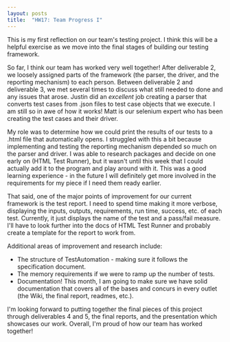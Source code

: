 ```yaml
---
layout: posts
title:  "HW17: Team Progress I"
---
```

This is my first reflection on our team's testing project. I think this will be a helpful exercise as we move into the final stages of building our testing framework.

So far, I think our team has worked very well together! After deliverable 2, we loosely assigned parts of the framework (the parser, the driver, and the reporting mechanism) to each person. Between deliverable 2 and deliverable 3, we met several times to discuss what still needed to done and any issues that arose.  Justin did an *excellent* job creating a parser that converts test cases from .json files to test case objects that we execute. I am still so in awe of how it works! Matt is our selenium expert who has been creating the test cases and their driver. 

My role was to determine how we could print the results of our tests to a .html file that automatically opens. I struggled with this a bit because implementing and testing the reporting mechanism depended so much on the parser and driver. I was able to research packages and decide on one early on (HTML Test Runner), but it wasn't until this week that I could actually add it to the program and play around with it. This was a good learning experience - in the future I will definitely get more involved in the requirements for my piece if I need them ready earlier.

That said, one of the major points of improvement for our current framework is the test report. I need to spend time making it more verbose, displaying the inputs, outputs, requirements, run time, success, etc. of each test. Currently, it just displays the name of the test and a pass/fail measure. I'll have to look further into the docs of HTML Test Runner and probably create a template for the report to work from.

Additional areas of improvement and research include:
* The structure of TestAutomation - making sure it follows the specification document.
* The memory requirements if we were to ramp up the number of tests.
* Documentation! This month, I am going to make sure we have solid documentation that covers all of the bases and concurs in every outlet (the Wiki, the final report, readmes, etc.).

I'm looking forward to putting together the final pieces of this project through deliverables 4 and 5, the final reports, and the presentation which showcases our work. Overall, I'm proud of how our team has worked together!




